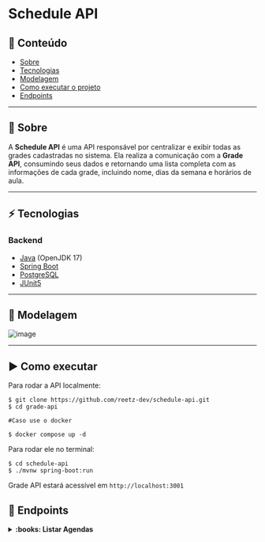 # Schedule API

## :door: Conteúdo

- [Sobre](#Sobre)
- [Tecnologias](#Tecnologias)
- [Modelagem](#Modelagem)
- [Como executar o projeto](#Como-executar)
- [Endpoints](#Endpoints)

---

<a name="Sobre"></a>
## :school: Sobre

A **Schedule API** é uma API responsável por centralizar e exibir todas as grades cadastradas no sistema. Ela realiza a comunicação com a **Grade API**, consumindo seus dados e retornando uma lista completa com as informações de cada grade, incluindo nome, dias da semana e horários de aula.

---

<a name="Tecnologias"></a>
## :zap: Tecnologias

### Backend

- [Java](https://www.java.com/pt-BR/) (OpenJDK 17)
- [Spring Boot](https://spring.io/projects/spring-boot/)
- [PostgreSQL](https://www.postgresql.org/)
- [JUnit5](https://junit.org/junit5/)

---

<a name="Modelagem"></a>
## :game_die: Modelagem

![image](https://github.com/user-attachments/assets/52f4c2ea-7918-4c62-b531-574f5a810f67)

---

<a name="Como-executar"></a>
##  :arrow_forward: Como executar

Para rodar a API localmente:

```shell
$ git clone https://github.com/reetz-dev/schedule-api.git
$ cd grade-api

#Caso use o docker

$ docker compose up -d
```
Para rodar ele no terminal:

```shell
$ cd schedule-api
$ ./mvnw spring-boot:run
```

Grade API estará acessível em `http://localhost:3001`

<a name="Endpoints"></a>
## :pushpin: Endpoints

<details>
  <summary>
    <strong>:books: Listar Agendas</strong>
  </summary>
  
#### Buscar todas as matérias existentes

```http
  GET http://localhost:3001/grades
```

##### Exemplo de resposta:
```json
[
	{
		"id": 1,
		"nome": "Filosofia",
		"horarios": [
			"PRIMEIRA_AULA"
		],
		"weekdays": [
			"TERCA_FEIRA"
		]
	},
	{
		"id": 2,
		"nome": "Sociologia",
		"horarios": [
			"SEGUNDA_AULA",
			"PRIMEIRA_AULA"
		],
		"weekdays": [
			"SEGUNDA_FEIRA",
			"QUINTA_FEIRA"
		]
	},
	{
		"id": 4,
		"nome": "Artes",
		"horarios": [
			"TERCEIRA_AULA"
		],
		"weekdays": [
			"QUARTA_FEIRA"
		]
	}
]
```
